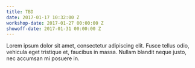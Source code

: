 ```yaml
---
title: TBD
date: 2017-01-17 10:32:00 Z
workshop-date: 2017-01-27 00:00:00 Z
showoff-date: 2017-01-31 00:00:00 Z
---
```


Lorem ipsum dolor sit amet, consectetur adipiscing elit. Fusce tellus odio, vehicula eget tristique et, faucibus in massa. Nullam blandit neque justo, nec accumsan mi posuere in.
